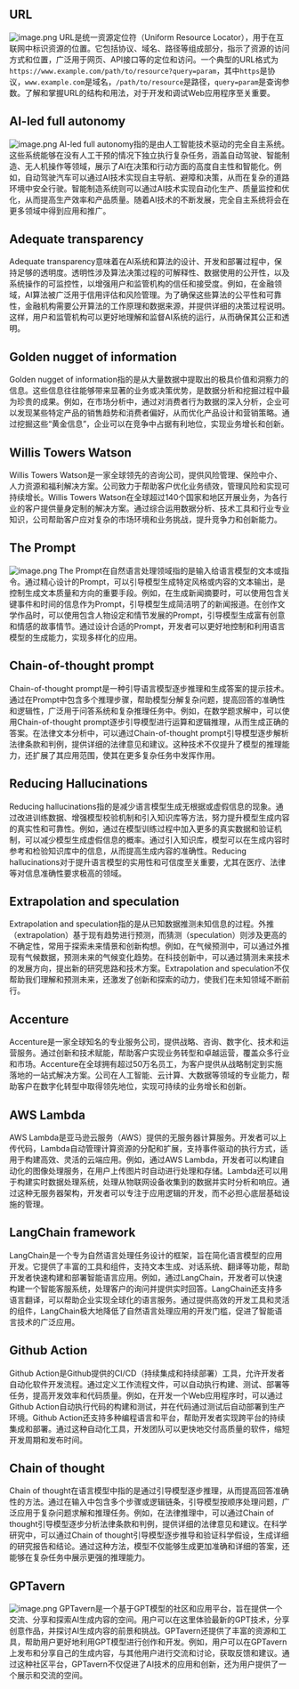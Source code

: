 ## URL
![image.png](https://cdn.jsdelivr.net/gh/duanbiao2000/BlogGallery@main/picture/20240611093614.png)
URL是统一资源定位符（Uniform Resource Locator），用于在互联网中标识资源的位置。它包括协议、域名、路径等组成部分，指示了资源的访问方式和位置，广泛用于网页、API接口等的定位和访问。一个典型的URL格式为`https://www.example.com/path/to/resource?query=param`，其中`https`是协议，`www.example.com`是域名，`/path/to/resource`是路径，`query=param`是查询参数。了解和掌握URL的结构和用法，对于开发和调试Web应用程序至关重要。

## AI-led full autonomy
![image.png](https://cdn.jsdelivr.net/gh/duanbiao2000/BlogGallery@main/picture/20240611115421.png)
AI-led full autonomy指的是由人工智能技术驱动的完全自主系统。这些系统能够在没有人工干预的情况下独立执行复杂任务，涵盖自动驾驶、智能制造、无人机操作等领域，展示了AI在决策和行动方面的高度自主性和智能化。例如，自动驾驶汽车可以通过AI技术实现自主导航、避障和决策，从而在复杂的道路环境中安全行驶。智能制造系统则可以通过AI技术实现自动化生产、质量监控和优化，从而提高生产效率和产品质量。随着AI技术的不断发展，完全自主系统将会在更多领域中得到应用和推广。

## Adequate transparency
Adequate transparency意味着在AI系统和算法的设计、开发和部署过程中，保持足够的透明度。透明性涉及算法决策过程的可解释性、数据使用的公开性，以及系统操作的可监控性，以增强用户和监管机构的信任和接受度。例如，在金融领域，AI算法被广泛用于信用评估和风险管理。为了确保这些算法的公平性和可靠性，金融机构需要公开算法的工作原理和数据来源，并提供详细的决策过程说明。这样，用户和监管机构可以更好地理解和监督AI系统的运行，从而确保其公正和透明。

## Golden nugget of information
Golden nugget of information指的是从大量数据中提取出的极具价值和洞察力的信息。这些信息往往能够带来显著的业务或决策优势，是数据分析和挖掘过程中最为珍贵的成果。例如，在市场分析中，通过对消费者行为数据的深入分析，企业可以发现某些特定产品的销售趋势和消费者偏好，从而优化产品设计和营销策略。通过挖掘这些“黄金信息”，企业可以在竞争中占据有利地位，实现业务增长和创新。

## Willis Towers Watson
Willis Towers Watson是一家全球领先的咨询公司，提供风险管理、保险中介、人力资源和福利解决方案。公司致力于帮助客户优化业务绩效，管理风险和实现可持续增长。Willis Towers Watson在全球超过140个国家和地区开展业务，为各行业的客户提供量身定制的解决方案。通过综合运用数据分析、技术工具和行业专业知识，公司帮助客户应对复杂的市场环境和业务挑战，提升竞争力和创新能力。

## The Prompt
![image.png](https://cdn.jsdelivr.net/gh/duanbiao2000/BlogGallery@main/picture/20240611123458.png)
The Prompt在自然语言处理领域指的是输入给语言模型的文本或指令。通过精心设计的Prompt，可以引导模型生成特定风格或内容的文本输出，是控制生成文本质量和方向的重要手段。例如，在生成新闻摘要时，可以使用包含关键事件和时间的信息作为Prompt，引导模型生成简洁明了的新闻报道。在创作文学作品时，可以使用包含人物设定和情节发展的Prompt，引导模型生成富有创意和情感的故事情节。通过设计合适的Prompt，开发者可以更好地控制和利用语言模型的生成能力，实现多样化的应用。

## Chain-of-thought prompt
Chain-of-thought prompt是一种引导语言模型逐步推理和生成答案的提示技术。通过在Prompt中包含多个推理步骤，帮助模型分解复杂问题，提高回答的准确性和逻辑性，广泛用于问答系统和复杂推理任务中。例如，在数学题求解中，可以使用Chain-of-thought prompt逐步引导模型进行运算和逻辑推理，从而生成正确的答案。在法律文本分析中，可以通过Chain-of-thought prompt引导模型逐步解析法律条款和判例，提供详细的法律意见和建议。这种技术不仅提升了模型的推理能力，还扩展了其应用范围，使其在更多复杂任务中发挥作用。

## Reducing Hallucinations
Reducing hallucinations指的是减少语言模型生成无根据或虚假信息的现象。通过改进训练数据、增强模型校验机制和引入知识库等方法，努力提升模型生成内容的真实性和可靠性。例如，通过在模型训练过程中加入更多的真实数据和验证机制，可以减少模型生成虚假信息的概率。通过引入知识库，模型可以在生成内容时参考和检验知识库中的信息，从而提高生成内容的准确性。Reducing hallucinations对于提升语言模型的实用性和可信度至关重要，尤其在医疗、法律等对信息准确性要求极高的领域。

## Extrapolation and speculation
Extrapolation and speculation指的是从已知数据推测未知信息的过程。外推（extrapolation）基于现有趋势进行预测，而猜测（speculation）则涉及更高的不确定性，常用于探索未来情景和创新构想。例如，在气候预测中，可以通过外推现有气候数据，预测未来的气候变化趋势。在科技创新中，可以通过猜测未来技术的发展方向，提出新的研究思路和技术方案。Extrapolation and speculation不仅帮助我们理解和预测未来，还激发了创新和探索的动力，使我们在未知领域不断前行。

## Accenture
Accenture是一家全球知名的专业服务公司，提供战略、咨询、数字化、技术和运营服务。通过创新和技术赋能，帮助客户实现业务转型和卓越运营，覆盖众多行业和市场。Accenture在全球拥有超过50万名员工，为客户提供从战略制定到实施落地的一站式解决方案。公司在人工智能、云计算、大数据等领域的专业能力，帮助客户在数字化转型中取得领先地位，实现可持续的业务增长和创新。

## AWS Lambda
AWS Lambda是亚马逊云服务（AWS）提供的无服务器计算服务。开发者可以上传代码，Lambda自动管理计算资源的分配和扩展，支持事件驱动的执行方式，适用于构建高效、灵活的云端应用。例如，通过AWS Lambda，开发者可以构建自动化的图像处理服务，在用户上传图片时自动进行处理和存储。Lambda还可以用于构建实时数据处理系统，处理从物联网设备收集到的数据并实时分析和响应。通过这种无服务器架构，开发者可以专注于应用逻辑的开发，而不必担心底层基础设施的管理。

## LangChain framework
LangChain是一个专为自然语言处理任务设计的框架，旨在简化语言模型的应用开发。它提供了丰富的工具和组件，支持文本生成、对话系统、翻译等功能，帮助开发者快速构建和部署智能语言应用。例如，通过LangChain，开发者可以快速构建一个智能客服系统，处理客户的询问并提供实时回答。LangChain还支持多语言翻译，可以帮助企业实现全球化的语言服务。通过提供高效的开发工具和灵活的组件，LangChain极大地降低了自然语言处理应用的开发门槛，促进了智能语言技术的广泛应用。

## Github Action
Github Action是Github提供的CI/CD（持续集成和持续部署）工具，允许开发者自动化软件开发流程。通过定义工作流程文件，可以自动执行构建、测试、部署等任务，提高开发效率和代码质量。例如，在开发一个Web应用程序时，可以通过Github Action自动执行代码的构建和测试，并在代码通过测试后自动部署到生产环境。Github Action还支持多种编程语言和平台，帮助开发者实现跨平台的持续集成和部署。通过这种自动化工具，开发团队可以更快地交付高质量的软件，缩短开发周期和发布时间。

## Chain of thought
Chain of thought在语言模型中指的是通过引导模型逐步推理，从而提高回答准确性的方法。通过在输入中包含多个步骤或逻辑链条，引导模型按顺序处理问题，广泛应用于复杂问题求解和推理任务。例如，在法律推理中，可以通过Chain of thought引导模型逐步分析法律条款和判例，提供详细的法律意见和建议。在科学研究中，可以通过Chain of thought引导模型逐步推导和验证科学假设，生成详细的研究报告和结论。通过这种方法，模型不仅能够生成更加准确和详细的答案，还能够在复杂任务中展示更强的推理能力。

## GPTavern
![image.png](https://cdn.jsdelivr.net/gh/duanbiao2000/BlogGallery@main/picture/20240611193845.png)
GPTavern是一个基于GPT模型的社区和应用平台，旨在提供一个交流、分享和探索AI生成内容的空间。用户可以在这里体验最新的GPT技术，分享创意作品，并探讨AI生成内容的前景和挑战。GPTavern还提供了丰富的资源和工具，帮助用户更好地利用GPT模型进行创作和开发。例如，用户可以在GPTavern上发布和分享自己的生成内容，与其他用户进行交流和讨论，获取反馈和建议。通过这种社区平台，GPTavern不仅促进了AI技术的应用和创新，还为用户提供了一个展示和交流的空间。